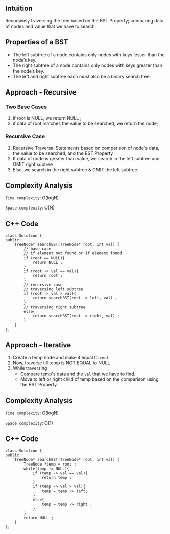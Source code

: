 ## Intuition
Recursively traversing the tree based on the BST Property; comparing data of nodes and value that we have to search.

## Properties of a BST
- The left subtree of a node contains only nodes with keys lesser than the node’s key.
- The right subtree of a node contains only nodes with keys greater than the node’s key.
- The left and right subtree each must also be a binary search tree.

## Approach - Recursive
### Two Base Cases
1.  if root is NULL, we return NULL ;
2.  if data of root matches the value to be searched, we return the node;
### Recursive Case 
1. Recursive Traversal Statements based on comparison of node's data, the value to be searched, and the BST Property
2. If data of node is greater than value, we search in the left subtree and OMIT right subtree
3. Else, we search in the right subtree & OMIT the left subtree.

## Complexity Analysis

`Time complexity`: O(logN)

`Space complexity`: O(N)

## C++ Code
```
class Solution {
public:
    TreeNode* searchBST(TreeNode* root, int val) {
        // base case 
        // if element not found or if element found 
        if (root == NULL){
            return NULL ; 
        }
        if (root -> val == val){
            return root ; 
        }
        // recursive case
        // traversing left subtree
        if (root -> val > val){
            return searchBST(root -> left, val) ;
        }
        // traversing right subtree
        else{
            return searchBST(root -> right, val) ; 
        }
    }
};
```
## Approach - Iterative

1. Create a temp node and make it equal to `root`
2. Now, traverse till temp is NOT EQUAL to NULL
3. While traversing
   - Compare temp's data and the `val` that we have to find.
   - Move to left or right child of temp based on the comparison using the BST Property.

## Complexity Analysis
`Time complexity`: O(logN)

`Space complexity`: O(1)

## C++ Code

```
class Solution {
public:
    TreeNode* searchBST(TreeNode* root, int val) {
        TreeNode *temp = root ; 
        while(temp != NULL){
            if (temp -> val == val){
                return temp ; 
            }
            if (temp -> val > val){
                temp = temp -> left; 
            }
            else{
                temp = temp -> right ; 
            }
        }
        return NULL ;  
    }
};
```
